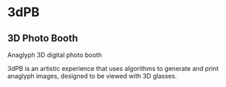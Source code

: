 # 3dPB
## 3D Photo Booth
Anaglyph 3D digital photo booth

3dPB is an artistic experience that uses algorithms to generate and print anaglyph images, designed to be viewed with 3D glasses.
